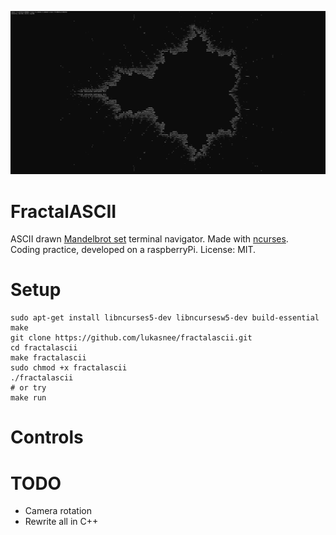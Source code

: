 
![fractalascii-demo-by-lukasnee](Resources/fractalascii-demo.png)

# FractalASCII

ASCII drawn [Mandelbrot set](https://en.wikipedia.org/wiki/Mandelbrot_set) terminal navigator. Made with [ncurses](https://en.wikipedia.org/wiki/Ncurses). <br>
Coding practice, developed on a raspberryPi. License: MIT. 
<br>

# Setup

```shell
sudo apt-get install libncurses5-dev libncursesw5-dev build-essential make 
git clone https://github.com/lukasnee/fractalascii.git
cd fractalascii
make fractalascii
sudo chmod +x fractalascii
./fractalascii
# or try
make run
```

# Controls


# TODO
- Camera rotation
- Rewrite all in C++
